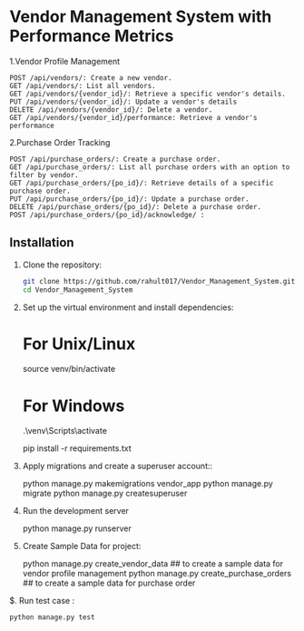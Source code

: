 # Vendor Management System with Performance Metrics

1.Vendor Profile Management

    POST /api/vendors/: Create a new vendor.
    GET /api/vendors/: List all vendors.
    GET /api/vendors/{vendor_id}/: Retrieve a specific vendor's details.
    PUT /api/vendors/{vendor_id}/: Update a vendor's details
    DELETE /api/vendors/{vendor_id}/: Delete a vendor.
    GET /api/vendors/{vendor_id}/performance: Retrieve a vendor's performance 

2.Purchase Order Tracking

    POST /api/purchase_orders/: Create a purchase order.
    GET /api/purchase_orders/: List all purchase orders with an option to filter by vendor.
    GET /api/purchase_orders/{po_id}/: Retrieve details of a specific purchase order.
    PUT /api/purchase_orders/{po_id}/: Update a purchase order.
    DELETE /api/purchase_orders/{po_id}/: Delete a purchase order.
    POST /api/purchase_orders/{po_id}/acknowledge/ : 

## Installation

1. Clone the repository:

   ```bash
   git clone https://github.com/rahult017/Vendor_Management_System.git
   cd Vendor_Management_System

2. Set up the virtual environment and install dependencies:

    # For Unix/Linux
    source venv/bin/activate

    # For Windows
    .\venv\Scripts\activate

    pip install -r requirements.txt

3. Apply migrations and create a superuser account::

   python manage.py makemigrations vendor_app
   python manage.py migrate
   python manage.py createsuperuser

4. Run the development server

    python manage.py runserver
   
3. Create Sample Data for project:

    python manage.py create_vendor_data ## to create a sample data for vendor profile management
    python  manage.py create_purchase_orders ## to create a sample data for purchase order

$. Run test case :
    
    python manage.py test